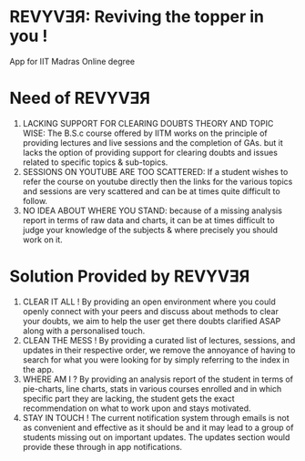 # REVYVƎЯ: Reviving the topper in you !
App for IIT Madras Online degree

# Need of REVYVƎЯ
1. LACKING SUPPORT FOR CLEARING DOUBTS THEORY AND TOPIC WISE: The B.S.c course offered by IITM works on the principle of providing lectures and live sessions and the completion of GAs. but it lacks the option of providing support for clearing doubts and issues related to specific topics & sub-topics. 
2. SESSIONS ON YOUTUBE ARE TOO SCATTERED: If a student wishes to refer the course on youtube directly then the links for the various topics and sessions are very scattered and can be at times quite difficult to follow.
3. NO IDEA ABOUT WHERE YOU STAND: because of a missing analysis report in terms of raw data and charts, it can be at times difficult to judge your knowledge of the subjects & where precisely you should work on it.

# Solution Provided by REVYVƎЯ
1. CLEAR IT ALL !
By providing an open environment where you could openly connect with your peers and discuss about methods to clear your doubts, we aim to help the user get there doubts clarified ASAP along with a personalised touch.
2. CLEAN THE MESS !
By providing a curated list of lectures, sessions, and updates in their respective order, we remove the annoyance of having to search for what you were looking for by simply referring to the index in the app.
3. WHERE AM I ?
By providing an analysis report of the student in terms of pie-charts, line charts, stats in various courses enrolled and in which specific part they are lacking, the student gets the exact recommendation on what to work upon and stays motivated.
4. STAY IN TOUCH !
The current notification system through emails is not as convenient and effective as it should be and it may lead to a group of students missing out on important updates. The updates section would provide these through in app notifications.
